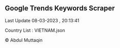 

## Google Trends Keywords Scraper 
 
Last Update 08-03-2023 , 20:13:41

Country List :
VIETNAM.json



© Abdul Muttaqin 
